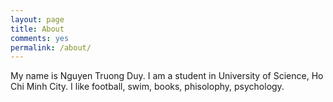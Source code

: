 ```yaml
---
layout: page
title: About
comments: yes
permalink: /about/
---
```


My name is Nguyen Truong Duy. I am a student in University of Science, Ho Chi Minh City.
I like football, swim, books, phisolophy, psychology.



